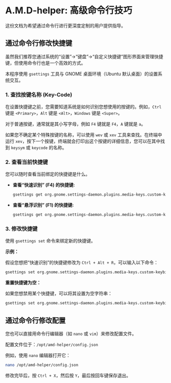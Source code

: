 # A.M.D-helper: 高级命令行技巧

这份文档为希望通过命令行进行更深度定制的用户提供指导。

## 通过命令行修改快捷键

虽然我们推荐您通过系统的“设置”->“键盘”->“自定义快捷键”图形界面来管理快捷键，但使用命令行也是一个高效的方式。

本程序使用 `gsettings` 工具与 GNOME 桌面环境（Ubuntu 默认桌面）的设置系统交互。

### 1. 查找按键名称 (Key-Code)

在设置快捷键之前，您需要知道系统是如何识别您想使用的按键的。例如，`Ctrl` 键是 `<Primary>`，`Alt` 键是 `<Alt>`，`Windows` 键是 `<Super>`。

对于普通按键，通常就是其小写字母，例如 `F4` 键就是 `F4`，`A` 键就是 `a`。

如果您不确定某个特殊按键的名称，可以使用 `wev` 或 `xev` 工具来查找。在终端中运行 `xev`，按下一个按键，终端就会打印出这个按键的详细信息，您可以在其中找到 `keysym` 或 `keycode` 的名称。

### 2. 查看当前快捷键

您可以随时查看当前绑定的快捷键是什么。

- **查看“快速识别” (F4) 的快捷键:**
  ```bash
  gsettings get org.gnome.settings-daemon.plugins.media-keys.custom-keybinding:/org/gnome/settings-daemon/plugins/media-keys/custom-keybindings/amd-helper-fast-ocr/ binding
  ```

- **查看“悬浮识别” (F1) 的快捷键:**
  ```bash
  gsettings get org.gnome.settings-daemon.plugins.media-keys.custom-keybinding:/org/gnome/settings-daemon/plugins/media-keys/custom-keybindings/amd-helper-hover-ocr/ binding
  ```

### 3. 修改快捷键

使用 `gsettings set` 命令来绑定新的快捷键。

**示例：**

假设您想把“快速识别”的快捷键修改为 `Ctrl + Alt + R`，可以输入以下命令：
```bash
gsettings set org.gnome.settings-daemon.plugins.media-keys.custom-keybinding:/org/gnome/settings-daemon/plugins/media-keys/custom-keybindings/amd-helper-fast-ocr/ binding '<Primary><Alt>r'
```

**重置快捷键为空：**

如果您想禁用某个快捷键，可以将其设置为空字符串：
```bash
gsettings set org.gnome.settings-daemon.plugins.media-keys.custom-keybinding:/org/gnome/settings-daemon/plugins/media-keys/custom-keybindings/amd-helper-fast-ocr/ binding ''
```

## 通过命令行修改配置

您也可以直接用命令行编辑器（如 `nano` 或 `vim`）来修改配置文件。

配置文件位于：`/opt/amd-helper/config.json`

例如，使用 `nano` 编辑器打开它：
```bash
nano /opt/amd-helper/config.json
```
修改完毕后，按 `Ctrl + X`，然后按 `Y`，最后按回车键保存退出。
